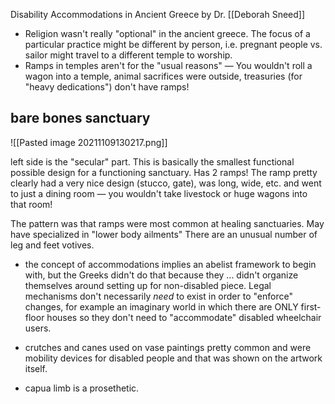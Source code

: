 Disability Accommodations in Ancient Greece by Dr. [[Deborah Sneed]]

* Religion wasn't really "optional" in the ancient greece. The focus of a particular practice might be different by person, i.e. pregnant people vs. sailor might travel to a different temple to worship. 
* Ramps in temples aren't for the "usual reasons" — You wouldn't roll a wagon into a temple, animal sacrifices were outside, treasuries (for "heavy dedications") don't have ramps!


## bare bones sanctuary

![[Pasted image 20211109130217.png]]

left side is the "secular" part. This is basically the smallest functional possible design for a functioning sanctuary. Has 2 ramps! The ramp pretty clearly had a very nice design (stucco, gate), was long, wide, etc. and went to just a dining room — you wouldn't take livestock or huge wagons into that room! 

The pattern was that ramps were most common at healing sanctuaries. May have specialized in "lower body ailments" There are an unusual number of leg and feet votives. 

* the concept of accommodations implies an abelist framework to begin with, but the Greeks didn't do that because they ... didn't organize themselves around setting up for non-disabled piece. Legal mechanisms don't necessarily _need_ to exist in order to "enforce" changes, for example an imaginary world in which there are ONLY first-floor houses so they don't need to "accommodate" disabled wheelchair users. 

* crutches and canes used on vase paintings pretty common and were mobility devices for disabled people and that was shown on the artwork itself. 

* capua limb is a prosethetic. 